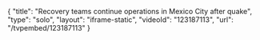 {
    "title": "Recovery teams continue operations in Mexico City after quake",
    "type": "solo",
    "layout": "iframe-static",
    "videoId": "123187113",
    "url": "\/tvpembed\/123187113"
}
